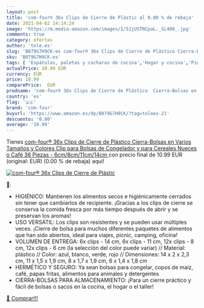 ```yaml
---
layout: post
title: 'com-four® 36x Clips de Cierre de Plástic al 0.00 % de rebaja'
date: 2021-04-02 14:14:24
image: 'https://m.media-amazon.com/images/I/51jUSTNCpaL._SL400_.jpg'
comments: true
category: ofertas
author: 'tole.es'
slug: 'B079G7H9CK-es com-four® 36x Clips de Cierre de Plástico Cierra-Bolsas en...'
sku: 'B079G7H9CK-es'
tags: [ 'Espátulas, paletas y cucharas de cocina','Hogar y cocina','Pinzas de cocina','Utensilios de cocina','café','com-four', ]
actualPrice: 10.99 EUR
currency: EUR
price: 10.99
comparePrice:  EUR
prodname: 'com-four® 36x Clips de Cierre de Plástico  Cierra-Bolsas en Varios Tamaños y Colores  Clip para Bolsas de Congelador y para Cereales  Nueces o Café  36 Piezas - 6cm/8cm/11cm/14cm '
country: 'es'
flag: '🇪🇸'
brand: 'com-four'
buyurl: 'https://www.amazon.es/dp/B079G7H9CK/?tag=tolees-21'
descuento: '0.00'
average: '10.99'
---
```


Tienes [com-four® 36x Clips de Cierre de Plástico  Cierra-Bolsas en Varios Tamaños y Colores  Clip para Bolsas de Congelador y para Cereales  Nueces o Café  36 Piezas - 6cm/8cm/11cm/14cm ](https://www.amazon.es/dp/B079G7H9CK/?tag=tolees-21) con precio final de  10.99 EUR (original:  EUR) (0.00 %  de rebaja) aqui!

[![com-four® 36x Clips de Cierre de Plástic](https://m.media-amazon.com/images/I/51jUSTNCpaL._SL400_.jpg)](https://www.amazon.es/dp/B079G7H9CK/?tag=tolees-21)

🔎:

- HIGIÉNICO: Mantienen los alimentos secos e higiénicamente cerrados sin tener que cambiarlos de recipiente. ¡Gracias a los clips de cierre se conserva la comida fresca por más tiempo después de abrir y se preservan los aromas!
- USO VERSÁTIL: Los clips son resistentes y se pueden usar múltiples veces. ¡Cierre de bolsa para muchos diferentes paquetes de alimentos que han sido abiertos, ideal para viajes, picnic, camping, oficina!
- VOLUMEN DE ENTREGA: 6x clips - 14 cm, 6x clips - 11 cm, 12x clips - 8 cm, 12x clips - 6 cm (la selección del color puede variar) // Material: plástico // Color: azul, blanco, verde, rojo // Dimensiones: 14 x 2 x 2,3 cm, 11 x 1,5 x 1,9 cm, 8 x 1,7 x 1,9 cm, 6 x 1,4 x 1,8 cm
- HERMÉTICO Y SEGURO: Ya sean bolsas para congelar, copos de maíz, café, papas fritas, alimentos para animales y detergentes
- CIERRA-BOLSAS PARA ALMACENAMIENTO: ¡Para un cierre práctico y fácil de bolsas o sacos en la cocina, el hogar o el taller!

[🛒 Comprar!!!](https://www.amazon.es/dp/B079G7H9CK/?tag=tolees-21)
